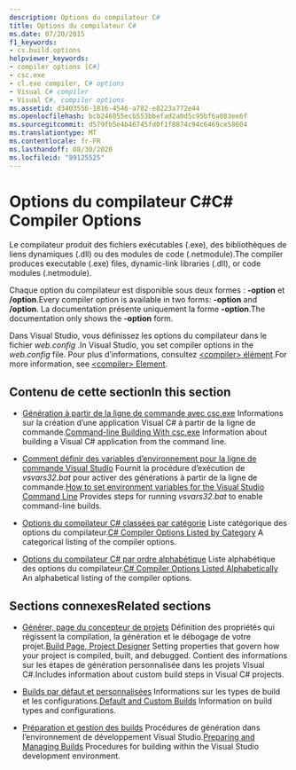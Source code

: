 ```yaml
---
description: Options du compilateur C#
title: Options du compilateur C#
ms.date: 07/20/2015
f1_keywords:
- cs.build.options
helpviewer_keywords:
- compiler options [C#]
- csc.exe
- cl.exe compiler, C# options
- Visual C# compiler
- Visual C#, compiler options
ms.assetid: d3403556-1816-4546-a782-e8223a772e44
ms.openlocfilehash: bcb246055ecb553bbefad2a0d5c95bf6a083ee6f
ms.sourcegitcommit: d579fb5e4b46745fd0f1f8874c94c6469ce58604
ms.translationtype: MT
ms.contentlocale: fr-FR
ms.lasthandoff: 08/30/2020
ms.locfileid: "89125525"
---
```

# <a name="c-compiler-options"></a><span data-ttu-id="50f2e-103">Options du compilateur C#</span><span class="sxs-lookup"><span data-stu-id="50f2e-103">C# Compiler Options</span></span>

<span data-ttu-id="50f2e-104">Le compilateur produit des fichiers exécutables (.exe), des bibliothèques de liens dynamiques (.dll) ou des modules de code (.netmodule).</span><span class="sxs-lookup"><span data-stu-id="50f2e-104">The compiler produces executable (.exe) files, dynamic-link libraries (.dll), or code modules (.netmodule).</span></span>

<span data-ttu-id="50f2e-105">Chaque option du compilateur est disponible sous deux formes : **-option** et **/option**.</span><span class="sxs-lookup"><span data-stu-id="50f2e-105">Every compiler option is available in two forms: **-option** and **/option**.</span></span> <span data-ttu-id="50f2e-106">La documentation présente uniquement la forme **-option**.</span><span class="sxs-lookup"><span data-stu-id="50f2e-106">The documentation only shows the **-option** form.</span></span>

<span data-ttu-id="50f2e-107">Dans Visual Studio, vous définissez les options du compilateur dans le fichier *web.config* .</span><span class="sxs-lookup"><span data-stu-id="50f2e-107">In Visual Studio, you set compiler options in the *web.config* file.</span></span> <span data-ttu-id="50f2e-108">Pour plus d’informations, consultez [ \<compiler> élément](../../../framework/configure-apps/file-schema/compiler/compiler-element.md).</span><span class="sxs-lookup"><span data-stu-id="50f2e-108">For more information, see [\<compiler> Element](../../../framework/configure-apps/file-schema/compiler/compiler-element.md).</span></span>

## <a name="in-this-section"></a><span data-ttu-id="50f2e-109">Contenu de cette section</span><span class="sxs-lookup"><span data-stu-id="50f2e-109">In this section</span></span>

- <span data-ttu-id="50f2e-110">[Génération à partir de la ligne de commande avec csc.exe](command-line-building-with-csc-exe.md) Informations sur la création d’une application Visual C# à partir de la ligne de commande.</span><span class="sxs-lookup"><span data-stu-id="50f2e-110">[Command-line Building With csc.exe](command-line-building-with-csc-exe.md) Information about building a Visual C# application from the command line.</span></span>

- <span data-ttu-id="50f2e-111">[Comment définir des variables d’environnement pour la ligne de commande Visual Studio](how-to-set-environment-variables-for-the-visual-studio-command-line.md) Fournit la procédure d’exécution de *vsvars32.bat* pour activer des générations à partir de la ligne de commande.</span><span class="sxs-lookup"><span data-stu-id="50f2e-111">[How to set environment variables for the Visual Studio Command Line](how-to-set-environment-variables-for-the-visual-studio-command-line.md) Provides steps for running *vsvars32.bat* to enable command-line builds.</span></span>

- <span data-ttu-id="50f2e-112">[Options du compilateur C# classées par catégorie](listed-by-category.md) Liste catégorique des options du compilateur.</span><span class="sxs-lookup"><span data-stu-id="50f2e-112">[C# Compiler Options Listed by Category](listed-by-category.md) A categorical listing of the compiler options.</span></span>

- <span data-ttu-id="50f2e-113">[Options du compilateur C# par ordre alphabétique](listed-alphabetically.md) Liste alphabétique des options du compilateur.</span><span class="sxs-lookup"><span data-stu-id="50f2e-113">[C# Compiler Options Listed Alphabetically](listed-alphabetically.md) An alphabetical listing of the compiler options.</span></span>

## <a name="related-sections"></a><span data-ttu-id="50f2e-114">Sections connexes</span><span class="sxs-lookup"><span data-stu-id="50f2e-114">Related sections</span></span>

- <span data-ttu-id="50f2e-115">[Générer, page du concepteur de projets](/visualstudio/ide/reference/build-page-project-designer-csharp) Définition des propriétés qui régissent la compilation, la génération et le débogage de votre projet.</span><span class="sxs-lookup"><span data-stu-id="50f2e-115">[Build Page, Project Designer](/visualstudio/ide/reference/build-page-project-designer-csharp) Setting properties that govern how your project is compiled, built, and debugged.</span></span> <span data-ttu-id="50f2e-116">Contient des informations sur les étapes de génération personnalisée dans les projets Visual C#.</span><span class="sxs-lookup"><span data-stu-id="50f2e-116">Includes information about custom build steps in Visual C# projects.</span></span>

- <span data-ttu-id="50f2e-117">[Builds par défaut et personnalisées](/visualstudio/ide/compiling-and-building-in-visual-studio) Informations sur les types de build et les configurations.</span><span class="sxs-lookup"><span data-stu-id="50f2e-117">[Default and Custom Builds](/visualstudio/ide/compiling-and-building-in-visual-studio) Information on build types and configurations.</span></span>

- <span data-ttu-id="50f2e-118">[Préparation et gestion des builds](/visualstudio/ide/building-and-cleaning-projects-and-solutions-in-visual-studio) Procédures de génération dans l’environnement de développement Visual Studio.</span><span class="sxs-lookup"><span data-stu-id="50f2e-118">[Preparing and Managing Builds](/visualstudio/ide/building-and-cleaning-projects-and-solutions-in-visual-studio) Procedures for building within the Visual Studio development environment.</span></span>
